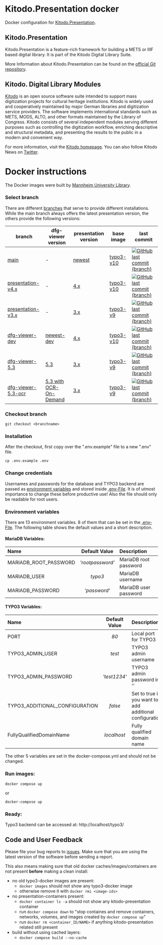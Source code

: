 # Kitodo.Presentation docker
Docker configuration for [Kitodo.Presentation](https://github.com/kitodo/kitodo-presentation).

## Kitodo.Presentation
Kitodo.Presentation is a feature-rich framework for building a METS or IIIF based digital library. It is part of the Kitodo Digital Library Suite.

More Information about Kitodo.Presentation can be found on the [official Git repository](https://github.com/kitodo/kitodo-presentation).

## Kitodo. Digital Library Modules
[Kitodo](https://github.com/kitodo) is an open source software suite intended to support mass digitization projects for cultural heritage institutions. Kitodo is widely used and cooperatively maintained by major German libraries and digitization service providers. The software implements international standards such as METS, MODS, ALTO, and other formats maintained by the Library of Congress. Kitodo consists of several independent modules serving different purposes such as controlling the digitization workflow, enriching descriptive and structural metadata, and presenting the results to the public in a modern and convenient way.

For more information, visit the [Kitodo homepage](https://www.kitodo.org). You can also follow Kitodo News on [Twitter](https://twitter.com/kitodo_org).

# Docker instructions
The Docker images were built by [Mannheim University Library](https://en.wikipedia.org/wiki/Mannheim_University_Library).

### Select branch
There are different [branches](https://github.com/UB-Mannheim/kitodo-presentation-docker/branches) that serve to provide different installations.
While the main branch always offers the latest presentation version, the others provide the following versions:

| **branch** | **dfg-viewer version** | **presentation version** | **base image** | **last commit** |
|---|---|---|---|---|
| [main](https://github.com/UB-Mannheim/kitodo-presentation-docker) | - | [newest](https://github.com/kitodo/kitodo-presentation/releases) | [typo3-v10](https://github.com/csidirop/typo3-docker/tree/typo3-v10.x) | [![GitHub last commit (branch)](https://img.shields.io/github/last-commit/UB-Mannheim/kitodo-presentation-docker/main?label=%20)](https://github.com/UB-Mannheim/kitodo-presentation-docker/commits/main) |
| [presentation-v4.x](https://github.com/UB-Mannheim/kitodo-presentation-docker/tree/presentation-v4.x) | - | [4.x](https://github.com/kitodo/kitodo-presentation/releases/tag/v4.0.1) | [typo3-v10](https://github.com/csidirop/typo3-docker/tree/typo3-v10.x) | [![GitHub last commit (branch)](https://img.shields.io/github/last-commit/UB-Mannheim/kitodo-presentation-docker/presentation-v4.x?label=%20)](https://github.com/UB-Mannheim/kitodo-presentation-docker/commits/presentation-v4.x) |
| [presentation-v3.x](https://github.com/UB-Mannheim/kitodo-presentation-docker/tree/presentation-v3.x) | - | [3.x](https://github.com/kitodo/kitodo-presentation/releases/tag/v3.3.4) | [typo3-v9](https://github.com/csidirop/typo3-docker/tree/typo3-v9.x) | [![GitHub last commit (branch)](https://img.shields.io/github/last-commit/UB-Mannheim/kitodo-presentation-docker/presentation-v3.x?label=%20)](https://github.com/UB-Mannheim/kitodo-presentation-docker/commits/presentation-v3.x) |
| [dfg-viewer-dev](https://github.com/UB-Mannheim/kitodo-presentation-docker/tree/dfg-viewer-dev) | [newest-dev](https://github.com/slub/dfg-viewer/) | [4.x](https://github.com/kitodo/kitodo-presentation/releases/tag/v4.0.1) | [typo3-v10](https://github.com/csidirop/typo3-docker/tree/typo3-v10.x) | [![GitHub last commit (branch)](https://img.shields.io/github/last-commit/UB-Mannheim/kitodo-presentation-docker/dfg-viewer-dev?label=%20)](https://github.com/UB-Mannheim/kitodo-presentation-docker/commits/dfg-viewer-dev) |
| [dfg-viewer-5.3](https://github.com/UB-Mannheim/kitodo-presentation-docker/tree/dfg-viewer-5.3) | [5.3](https://github.com/slub/dfg-viewer/releases/tag/v5.3.0) | [3.x](https://github.com/kitodo/kitodo-presentation/releases/tag/v3.3.4) | [typo3-v9](https://github.com/csidirop/typo3-docker/tree/typo3-v9.x) | [![GitHub last commit (branch)](https://img.shields.io/github/last-commit/UB-Mannheim/kitodo-presentation-docker/dfg-viewer-5.3?label=%20)](https://github.com/UB-Mannheim/kitodo-presentation-docker/commits/dfg-viewer-5.3) |
| [dfg-viewer-5.3-ocr](https://github.com/UB-Mannheim/kitodo-presentation-docker/tree/dfg-viewer-5.3-ocr) | [5.3 with OCR-On-Demand](https://github.com/csidirop/dfg-viewer/tree/5.3-ocr-test) | [3.x](https://github.com/kitodo/kitodo-presentation/releases/tag/v3.3.4) | [typo3-v9](https://github.com/csidirop/typo3-docker/tree/typo3-v9.x) | [![GitHub last commit (branch)](https://img.shields.io/github/last-commit/UB-Mannheim/kitodo-presentation-docker/dfg-viewer-5.3-ocr?label=%20)](https://github.com/UB-Mannheim/kitodo-presentation-docker/commits/dfg-viewer-5.3-ocr) |

<!-- Table created with: https://www.tablesgenerator.com/markdown_tables -->

### Checkout branch
    git checkout <branchname>

### Installation
After the checkout, first copy over the ".env.example" file to a new ".env" file.

    cp .env.example .env


### Change credentials
Usernames and passwords for the database and TYPO3 backend are passed as [environment variables](https://docs.docker.com/compose/environment-variables/) and stored inside [.env-File](https://github.com/UB-Mannheim/kitodo-presentation-docker/blob/main/.env.example). It is of utmost importance to change these before productive use! Also the file should only be readable for root users.

### Environment variables
There are 13 environment variables. 8 of them that can be set in the [.env-File](https://github.com/UB-Mannheim/kitodo-presentation-docker/blob/main/.env.example). The following table shows the default values and a short description.

#### MariaDB Variables:
|        **Name**       | **Default Value** |    **Description**    |
|:----------------------|:-----------------:|:----------------------|
| MARIADB_ROOT_PASSWORD |  _'rootpassword'_ | MariaDB root password |
| MARIADB_USER          |      _typo3_      | MariaDB username      |
| MARIADB_PASSWORD      |    _'password'_   | MariaDB user password |

#### TYPO3 Variables:
|            **Name**            | **Default Value** |                     **Description**                     |
|:-------------------------------|:-----------------:|:--------------------------------------------------------|
| PORT                           |        _80_       | Local port for TYPO3                                    |
| TYPO3_ADMIN_USER               |       _test_      | TYPO3 admin username                                    |
| TYPO3_ADMIN_PASSWORD           |    _'test1234'_   | TYPO3 admin password in ''                              |
| TYPO3_ADDITIONAL_CONFIGURATION |      _false_      | Set to true if you want to add additional configuration |
| FullyQualifiedDomainName       |    _localhost_    | Fully qualified domain name                             |

The other 5 variables are set in the docker-compose.yml and should not be changed.

### Run images:
    docker compose up

or

    docker-compose up

### Ready:
Typo3 backend can be accessed at: http://localhost/typo3/


## Code and User Feedback
Please file your bug reports to [issues](https://github.com/UB-Mannheim/kitodo-presentation-docker/issues).
Make sure that you are using the latest version of the software before sending a report.

This also means making sure that old docker caches/images/containers are not present **before** making a clean install:
- no old typo3-docker images are present: 
  - `docker images` should not show any typo3-docker image
  - otherwise remove it with `docker rmi <image-ids>`
- no presentation-containers present:
  - `docker container ls -a` should not show any kitodo-presentation container
  - run `docker compose down` to "stop containes and remove containers, networks, volumes, and images created by `docker compose up`"
  - run `docker rm <container_ID/NAME>` if anything kitodo-presentation related still present
- build without using cached layers:
  - `docker compose build --no-cache`
